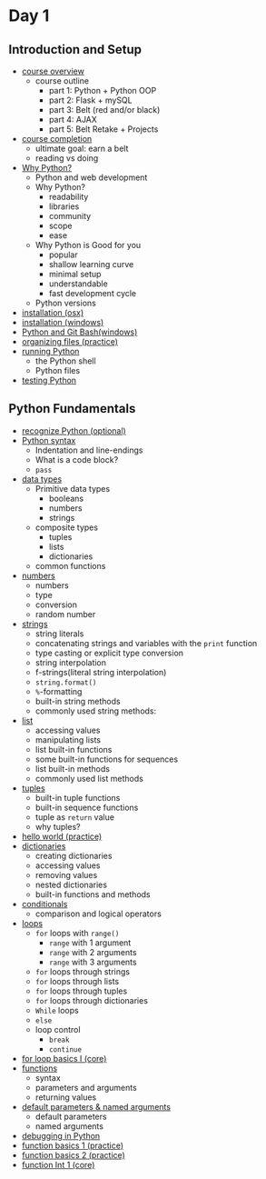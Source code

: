 # Day 1

## Introduction and Setup

- [course overview]()
  - course outline
    - part 1: Python + Python OOP
    - part 2: Flask + mySQL
    - part 3: Belt (red and/or black)
    - part 4: AJAX
    - part 5: Belt Retake + Projects
- [course completion]()
  - ultimate goal: earn a belt
  - reading vs doing
- [Why Python?]()
  - Python and web development
  - Why Python?
    - readability
    - libraries
    - community
    - scope
    - ease
  - Why Python is Good for you
    - popular
    - shallow learning curve
    - minimal setup
    - understandable
    - fast development cycle
  - Python versions
- [installation (osx)]()
- [installation (windows)]()
- [Python and Git Bash(windows)]()
- [organizing files (practice)](./files/organize_files/README.md)
- [running Python](./files/running_python/README.md)
  - the Python shell
  - Python files
- [testing Python](./files/testing_python/README.md)


## Python Fundamentals

- [recognize Python (optional)](./files/recognize_python/README.md)
- [Python syntax](./files/python_syntax/README.md)
  - Indentation and line-endings
  - What is a code block?
  - `pass`
- [data types](./files/data_types/README.md)
  - Primitive data types
    - booleans
    - numbers
    - strings
  - composite types
    - tuples
    - lists
    - dictionaries
  - common functions
- [numbers](./files/numbers/README.md)
  - numbers
  - type
  - conversion
  - random number
- [strings](./files/strings/README.md)
  - string literals
  - concatenating strings and variables with the `print` function
  - type casting or explicit type conversion
  - string interpolation
  - f-strings(literal string interpolation)
  - `string.format()`
  - `%`-formatting
  - built-in string methods
  - commonly used string methods:
- [list](./files/lists/README.md)
  - accessing values
  - manipulating lists
  - list built-in functions
  - some built-in functions for sequences
  - list built-in methods
  - commonly used list methods
- [tuples](./files/tuples/README.md)
  - built-in tuple functions
  - built-in sequence functions
  - tuple as `return` value
  - why tuples?
- [hello world (practice)](./files/hello_world.py)
- [dictionaries](./files/dictionaries/README.md)
  - creating dictionaries
  - accessing values
  - removing values
  - nested dictionaries
  - built-in functions and methods
- [conditionals](./files/conditionals/README.md)
  - comparison and logical operators
- [loops](./files/loops/README.md)
  - `for` loops with `range()`
    - `range` with 1 argument
    - `range` with 2 arguments
    - `range` with 3 arguments
  - `for` loops through strings
  - `for` loops through lists
  - `for` loops through tuples
  - `for` loops through dictionaries
  - `While` loops
  - `else`
  - loop control
    - `break`
    - `continue`
- [for loop basics I (core)](./files/for_loop_basics1.py)
- [functions](./files/functions/README.md)
  - syntax
  - parameters and arguments
  - returning values
- [default parameters & named arguments](def_params_named_arg.py)
  - default parameters
  - named arguments
- [debugging in Python](debugging.py)
- [function basics 1 (practice)](fun_basics1.py)
- [function basics 2 (practice)](fun_basics2.py)
- [function Int 1 (core)](fun_int1.py)

